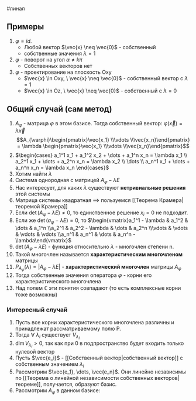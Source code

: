 #линал 
## Примеры
1. $\varphi = id$. 
	- Любой вектор $\vec{x} \neq \vec{0}$ - собственный
	- собственные значения $\lambda = 1$
2. $\varphi$ - поворот на угол $\alpha \neq k \pi$
	- Собственных векторов нет
3. $\varphi$ - проектирование на плоскость Oxy
	- $\vec{x} \in Oxy, \ \vec{x} \neq \vec{0}$ - собственный вектор с $\lambda = 1$
	- $\vec{x} \in Oz, \ \vec{x} \neq \vec{0}$ - собственный с $\lambda = 0$
## Общий случай (сам метод)
1. $A_{\varphi}$ - матрица $\varphi$ в этом базисе. Тогда собственный вектор: $\varphi(\vec{x}) = \lambda \vec{x}$
$$A_{\varphi}\begin{pmatrix}\vec{x_1} \\\vdots \\\vec{x_n}\end{pmatrix} = \lambda \begin{pmatrix}\vec{x_1} \\\vdots \\\vec{x_n}\end{pmatrix}$$
2. $\begin{cases} a_1^1 x_1 + a_1^2 x_2 + \dots + a_1^n x_n = \lambda x_1 \\ a_2^1 x_1 + \dots + a_2^n x_n = \lambda x_2 \\ \dots \\ a_n^1 x_1 + \dots + a_n^n x_n = \lambda x_n \end{cases}$
3. Хотим найти $\lambda$
4. Система однородная с матрицей $A_{\varphi} - \lambda E$
5. Нас интересует, для каких $\lambda$ существуют **нетривиальные решения** этой системы
6. Матрица системы квадратная $\implies$ пользуемся [[Теорема Крамера|теоремой Крамера]]
7. Если $\det (A_{\varphi} - \lambda E) \neq 0$, то единственное решение $x_i = 0$ не подходит.
8. Если же $\det (a_{\varphi} - \lambda E) = 0$, то $\begin{vmatrix}a_1^1 - \lambda & a_1^2 & \dots & a_1^n \\a_2^1 & a_2^2 - \lambda & \dots & a_2^n \\\vdots & \vdots & \vdots & \vdots \\a_n^1 & a_n^1 & \dots & a_n^n - \lambda\end{vmatrix}$
9. $\det (A_{\varphi} - \lambda E)$ - функция относительно $\lambda$ - многочлен степени n.
10. Такой многочлен называется **характеристическим многочленом** матрицы
11. $P_{A_{\varphi}}(\lambda) = |A_{\varphi} - \lambda E|$ - **характеристический многочлен** матрицы $A_{\varphi}$
12. Тогда собственные значения оператора $\varphi$ - корни его характеристического многочлена
13. Над полем $\mathbb{C}$ эти понятия совпадают (то есть комплексные корни тоже возможны)
### Интересный случай
1. Пусть все корни характеристического многочлена различны и принадлежат рассматриваемому полю P.
2. Тогда $\forall \ \lambda_i$ существует $V_{\lambda_i}$
3. $\dim V_{\lambda_i} > 0$, так как при 0 в подпространство будет входить только нулевой вектор
4. Пусть $\vec{e_i}$ - [[Собственный вектор|собственный вектор]] с собственным значением $\lambda_i$
5. Рассмотрим $\vec{e_1}, \dots, \vec{e_n}$. Они линейно независимы по [[Теорема о линейной независимости собственных векторов|теореме]], получается, образуют базис.
6. Рассмотрим $A_{\varphi}$ в данном базисе:
	